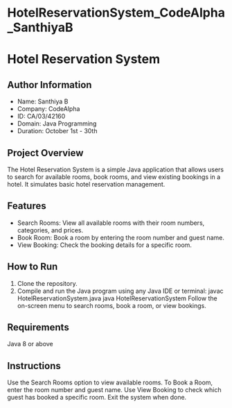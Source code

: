 # HotelReservationSystem_CodeAlpha_SanthiyaB
# Hotel Reservation System
## Author Information
- Name: Santhiya B
- Company: CodeAlpha
- ID: CA/03/42160
- Domain: Java Programming
- Duration: October 1st - 30th

## Project Overview
The Hotel Reservation System is a simple Java application that allows users to search for available rooms, book rooms, and view existing bookings in a hotel. It simulates basic hotel reservation management.

## Features
- Search Rooms: View all available rooms with their room numbers, categories, and prices.
- Book Room: Book a room by entering the room number and guest name.
- View Booking: Check the booking details for a specific room.

## How to Run
1. Clone the repository.
2. Compile and run the Java program using any Java IDE or terminal:
   javac HotelReservationSystem.java
   java HotelReservationSystem
Follow the on-screen menu to search rooms, book a room, or view bookings.
## Requirements
Java 8 or above
## Instructions
Use the Search Rooms option to view available rooms.
To Book a Room, enter the room number and guest name.
Use View Booking to check which guest has booked a specific room.
Exit the system when done.
